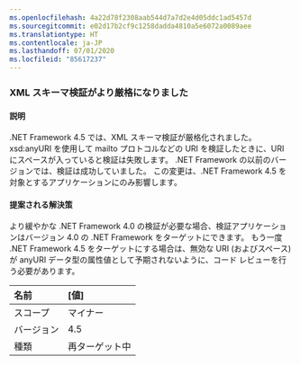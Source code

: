 ```yaml
---
ms.openlocfilehash: 4a22d78f2308aab544d7a7d2e4d05ddc1ad5457d
ms.sourcegitcommit: e02d17b2cf9c1258dadda4810a5e6072a0089aee
ms.translationtype: HT
ms.contentlocale: ja-JP
ms.lasthandoff: 07/01/2020
ms.locfileid: "85617237"
---
```

### <a name="xml-schema-validation-is-stricter"></a>XML スキーマ検証がより厳格になりました

#### <a name="details"></a>説明

.NET Framework 4.5 では、XML スキーマ検証が厳格化されました。 xsd:anyURI を使用して mailto プロトコルなどの URI を検証したときに、URI にスペースが入っていると検証は失敗します。 .NET Framework の以前のバージョンでは、検証は成功していました。 この変更は、.NET Framework 4.5 を対象とするアプリケーションにのみ影響します。

#### <a name="suggestion"></a>提案される解決策

より緩やかな .NET Framework 4.0 の検証が必要な場合、検証アプリケーションはバージョン 4.0 の .NET Framework をターゲットにできます。 もう一度 .NET Framework 4.5 をターゲットにする場合は、無効な URI (およびスペース) が anyURI データ型の属性値として予期されないように、コード レビューを行う必要があります。

| 名前    | [値]       |
|:--------|:------------|
| スコープ   | マイナー       |
| バージョン | 4.5         |
| 種類    | 再ターゲット中 |
